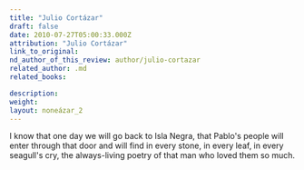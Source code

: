 ```yaml
---
title: "Julio Cortázar"
draft: false
date: 2010-07-27T05:00:33.000Z
attribution: "Julio Cortázar"
link_to_original:
nd_author_of_this_review: author/julio-cortazar
related_author: .md
related_books:

description:
weight:
layout: noneázar_2
---
```

I know that one day we will go back to Isla Negra, that Pablo's people will enter through that door and will find in every stone, in every leaf, in every seagull's cry, the always-living poetry of that man who loved them so much.

